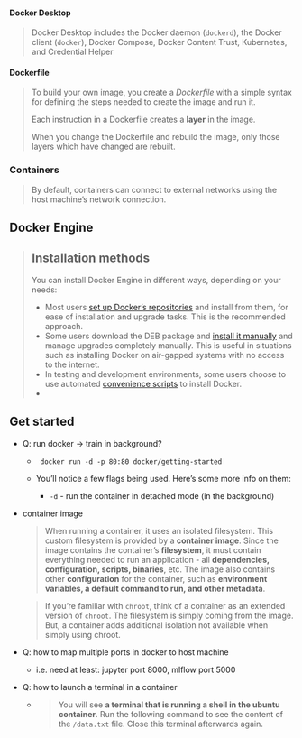 #### Docker Desktop

>   Docker Desktop includes the Docker daemon (`dockerd`), the Docker client (`docker`), Docker Compose, Docker Content Trust, Kubernetes, and Credential Helper

#### Dockerfile

>   To build your own image, you create a *Dockerfile* with a simple syntax for defining the steps needed to create the image and run it. 
>
>   Each instruction in a Dockerfile creates a **layer** in the image. 
>
>   When you change the Dockerfile and rebuild the image, only those layers which have changed are rebuilt.

### Containers

>   By default, containers can connect to external networks using the host machine’s network connection.

## Docker Engine

>   ## Installation methods
>
>   You can install Docker Engine in different ways, depending on your needs:
>
>   -   Most users [set up Docker’s repositories](https://docs.docker.com/engine/install/ubuntu/#install-using-the-repository) and install from them, for ease of installation and upgrade tasks. This is the recommended approach.
>   -   Some users download the DEB package and [install it manually](https://docs.docker.com/engine/install/ubuntu/#install-from-a-package) and manage upgrades completely manually. This is useful in situations such as installing Docker on air-gapped systems with no access to the internet.
>   -   In testing and development environments, some users choose to use automated [convenience scripts](https://docs.docker.com/engine/install/ubuntu/#install-using-the-convenience-script) to install Docker.
>   -   

## Get started

-   Q: run docker -> train in background?

    -   ```shell
         docker run -d -p 80:80 docker/getting-started
        ```

    -   You’ll notice a few flags being used. Here’s some more info on them:

        -   `-d` - run the container in detached mode (in the background)

-   container image

    >   When running a container, it uses an isolated filesystem. This custom filesystem is provided by a **container image**. Since the image contains the container’s **filesystem**, it must contain everything needed to run an application - all **dependencies, configuration, scripts, binaries**, etc. The image also contains other **configuration** for the container, such as **environment variables, a default command to run, and other metadata**.

    >   If you’re familiar with `chroot`, think of a container as an extended version of `chroot`. The filesystem is simply coming from the image. But, a container adds additional isolation not available when simply using chroot.

-   Q: how to map multiple ports in docker to host machine
    -   i.e. need at least: jupyter port 8000, mlflow port 5000

-   Q: how to launch a terminal in a container

    -   >   You will see **a terminal that is running a shell in the ubuntu container**. Run the following command to see the content of the `/data.txt` file. Close this terminal afterwards again.